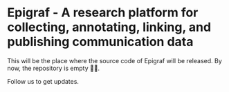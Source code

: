 # Epigraf - A research platform for collecting, annotating, linking, and publishing communication data

This will be the place where the source code of Epigraf will be released.
By now, the repository is empty 🤷‍♀️.

Follow us to get updates.
